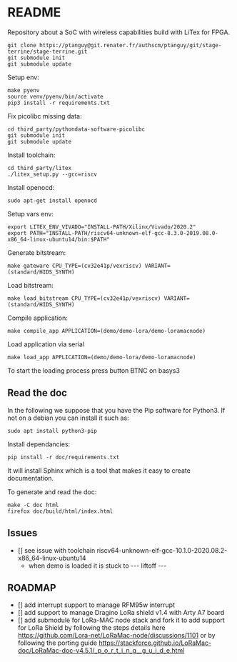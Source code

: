 # README

Repository about a SoC with wireless capabilities build with LiTex for FPGA.

```
git clone https://ptanguy@git.renater.fr/authscm/ptanguy/git/stage-terrine/stage-terrine.git
git submodule init
git submodule update
```

Setup env:

```
make pyenv
source venv/pyenv/bin/activate
pip3 install -r requirements.txt
```

Fix picolibc missing data:
```
cd third_party/pythondata-software-picolibc
git submodule init
git submodule update
```

Install toolchain:

```
cd third_party/litex
./litex_setup.py --gcc=riscv
```

Install openocd:

```
sudo apt-get install openocd
```

Setup vars env:
```
export LITEX_ENV_VIVADO="INSTALL-PATH/Xilinx/Vivado/2020.2"                       
export PATH="INSTALL-PATH/riscv64-unknown-elf-gcc-8.3.0-2019.08.0-x86_64-linux-ubuntu14/bin:$PATH"
```

Generate bitstream:

```
make gateware CPU_TYPE=(cv32e41p/vexriscv) VARIANT=(standard/HIDS_SYNTH) 

```

Load bitstream:
```
make load_bitstream CPU_TYPE=(cv32e41p/vexriscv) VARIANT=(standard/HIDS_SYNTH)
```

Compile application:
```
make compile_app APPLICATION=(demo/demo-lora/demo-loramacnode)
```


Load application via serial

```
make load_app APPLICATION=(demo/demo-lora/demo-loramacnode)
```

To start the loading process press button BTNC on basys3


## Read the doc

In the following we suppose that you have the Pip software for Python3.
If not on a debian you can install it such as:

```
sudo apt install python3-pip
```

Install dependancies:

```
pip install -r doc/requirements.txt
```

It will install Sphinx which is a tool that makes it easy to create
documentation.

To generate and read the doc:

```
make -C doc html
firefox doc/build/html/index.html
```

## Issues

* [] see issue with toolchain riscv64-unknown-elf-gcc-10.1.0-2020.08.2-x86_64-linux-ubuntu14
    * when demo is loaded it is stuck to --- liftoff ---
    
## ROADMAP
 
* [] add interrupt support to manage RFM95w interrupt
* [] add support to manage Dragino LoRa shield v1.4 with Arty A7 board
* [] add submodule for LoRa-MAC node stack and fork it to  add support for LoRa
  Shield by following the steps details here https://github.com/Lora-net/LoRaMac-node/discussions/1101
  or by following the porting guide https://stackforce.github.io/LoRaMac-doc/LoRaMac-doc-v4.5.1/_p_o_r_t_i_n_g__g_u_i_d_e.html


